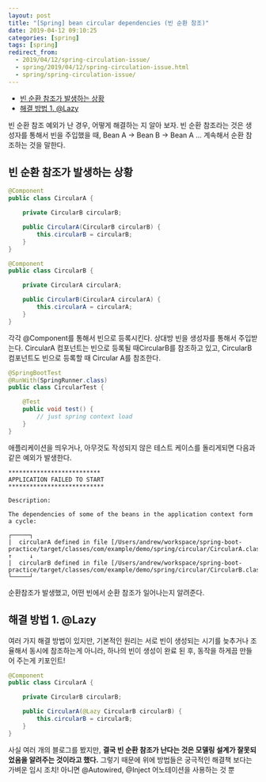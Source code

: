 ```yaml
---
layout: post
title: "[Spring] bean circular dependencies (빈 순환 참조)"
date: 2019-04-12 09:10:25
categories: [spring]
tags: [spring]
redirect_from:
  - 2019/04/12/spring-circulation-issue/
  - spring/2019/04/12/spring-circulation-issue.html
  - spring/spring-circulation-issue/
---
```


<!-- TOC -->

- [빈 순환 참조가 발생하는 상황](#%eb%b9%88-%ec%88%9c%ed%99%98-%ec%b0%b8%ec%a1%b0%ea%b0%80-%eb%b0%9c%ec%83%9d%ed%95%98%eb%8a%94-%ec%83%81%ed%99%a9)
- [해결 방법 1. @Lazy](#%ed%95%b4%ea%b2%b0-%eb%b0%a9%eb%b2%95-1-lazy)

<!-- /TOC -->

빈 순환 참조 예외가 난 경우, 어떻게 해결하는 지 알아 보자.
빈 순환 참조라는 것은 생성자를 통해서 빈을 주입했을 때, Bean A -> Bean B -> Bean A ... 계속해서 순환 참조하는 것을 말한다.

## 빈 순환 참조가 발생하는 상황

```java
@Component
public class CircularA {

    private CircularB circularB;

    public CircularA(CircularB circularB) {
        this.circularB = circularB;
    }
}
```

```java
@Component
public class CircularB {

    private CircularA circularA;

    public CircularB(CircularA circularA) {
        this.circularA = circularA;
    }
}
```

각각 @Component를 통해서 빈으로 등록시킨다. 상대방 빈을 생성자를 통해서 주입받는다. CircularA 컴포넌트는 빈으로 등록될 때CircularB를 참조하고 있고, CircularB 컴포넌트도 빈으로 등록할 때 Circular A를 참조한다.

```java
@SpringBootTest
@RunWith(SpringRunner.class)
public class CircularTest {

    @Test
    public void test() {
        // just spring context load
    }
}
```

애플리케이션을 띄우거나, 아무것도 작성되지 않은 테스트 케이스를 돌리게되면 다음과 같은 예외가 발생한다.

```
**************************
APPLICATION FAILED TO START
***************************

Description:

The dependencies of some of the beans in the application context form a cycle:

┌─────┐
|  circularA defined in file [/Users/andrew/workspace/spring-boot-practice/target/classes/com/example/demo/spring/circular/CircularA.class]
↑     ↓
|  circularB defined in file [/Users/andrew/workspace/spring-boot-practice/target/classes/com/example/demo/spring/circular/CircularB.class]
└─────┘
```

순환참조가 발생했고, 어떤 빈에서 순환 참조가 일어나는지 알려준다.

## 해결 방법 1. @Lazy

여러 가지 해결 방법이 있지만, 기본적인 원리는 서로 빈이 생성되는 시기를 늦추거나 조율해서 동시에 참조하는게 아니라, 하나의 빈이 생성이 완료 된 후, 동작을 하게끔 만들어 주는게 키포인트!

```java
@Component
public class CircularA {

    private CircularB circularB;

    public CircularA(@Lazy CircularB circularB) {
        this.circularB = circularB;
    }
}
```

사실 여러 개의 블로그를 봤지만, **결국 빈 순환 참조가 난다는 것은 모델링 설계가 잘못되었음을 알려주는 것이라고 했다.** 그렇기 때문에 위에 방법들은 궁극적인 해결책 보다는 가벼운 임시 조치! 아니면 @Autowired, @Inject 어노테이션을 사용하는 것 뿐
